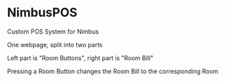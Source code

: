 # NimbusPOS
Custom POS System for Nimbus

One webpage, split into two parts

Left part is "Room Buttons", right part is "Room Bill"

Pressing a Room Button changes the Room Bill to the corresponding Room

